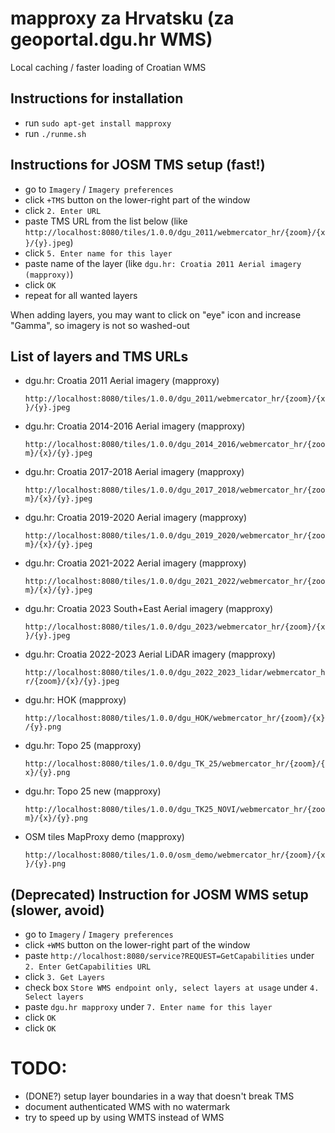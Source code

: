 # mapproxy za Hrvatsku (za geoportal.dgu.hr WMS)

Local caching / faster loading of Croatian WMS

## Instructions for installation

- run `sudo apt-get install mapproxy`
- run `./runme.sh`

## Instructions for JOSM TMS setup (fast!)
- go to `Imagery` / `Imagery preferences`
- click `+TMS` button on the lower-right part of the window
- click `2. Enter URL`
- paste TMS URL from the list below (like `http://localhost:8080/tiles/1.0.0/dgu_2011/webmercator_hr/{zoom}/{x}/{y}.jpeg`)
- click `5. Enter name for this layer`
- paste name of the layer (like `dgu.hr: Croatia 2011 Aerial imagery (mapproxy)`)
- click `OK`
- repeat for all wanted layers

When adding layers, you may want to click on "eye" icon and increase "Gamma", so imagery is not so washed-out

## List of layers and TMS URLs

- dgu.hr: Croatia 2011 Aerial imagery (mapproxy)

  `http://localhost:8080/tiles/1.0.0/dgu_2011/webmercator_hr/{zoom}/{x}/{y}.jpeg`
  
- dgu.hr: Croatia 2014-2016 Aerial imagery (mapproxy)

  `http://localhost:8080/tiles/1.0.0/dgu_2014_2016/webmercator_hr/{zoom}/{x}/{y}.jpeg`
  
- dgu.hr: Croatia 2017-2018 Aerial imagery (mapproxy)

  `http://localhost:8080/tiles/1.0.0/dgu_2017_2018/webmercator_hr/{zoom}/{x}/{y}.jpeg`
  
- dgu.hr: Croatia 2019-2020 Aerial imagery (mapproxy)

  `http://localhost:8080/tiles/1.0.0/dgu_2019_2020/webmercator_hr/{zoom}/{x}/{y}.jpeg`
  
- dgu.hr: Croatia 2021-2022 Aerial imagery (mapproxy)

  `http://localhost:8080/tiles/1.0.0/dgu_2021_2022/webmercator_hr/{zoom}/{x}/{y}.jpeg`

- dgu.hr: Croatia 2023 South+East Aerial imagery (mapproxy)

  `http://localhost:8080/tiles/1.0.0/dgu_2023/webmercator_hr/{zoom}/{x}/{y}.jpeg`

- dgu.hr: Croatia 2022-2023 Aerial LiDAR imagery (mapproxy)

  `http://localhost:8080/tiles/1.0.0/dgu_2022_2023_lidar/webmercator_hr/{zoom}/{x}/{y}.jpeg`

- dgu.hr: HOK (mapproxy)

  `http://localhost:8080/tiles/1.0.0/dgu_HOK/webmercator_hr/{zoom}/{x}/{y}.png`
  
- dgu.hr: Topo 25 (mapproxy)

  `http://localhost:8080/tiles/1.0.0/dgu_TK_25/webmercator_hr/{zoom}/{x}/{y}.png`
  
- dgu.hr: Topo 25 new (mapproxy)

  `http://localhost:8080/tiles/1.0.0/dgu_TK25_NOVI/webmercator_hr/{zoom}/{x}/{y}.png`
  
- OSM tiles MapProxy demo (mapproxy)

  `http://localhost:8080/tiles/1.0.0/osm_demo/webmercator_hr/{zoom}/{x}/{y}.png`



## (Deprecated) Instruction for JOSM WMS setup (slower, avoid)
- go to `Imagery` / `Imagery preferences`
- click `+WMS` button on the lower-right part of the window
- paste `http://localhost:8080/service?REQUEST=GetCapabilities` under `2. Enter GetCapabilities URL`
- click `3. Get Layers`
- check box `Store WMS endpoint only, select layers at usage` under `4. Select layers`
- paste `dgu.hr mapproxy` under `7. Enter name for this layer`
- click `OK`
- click `OK`

# TODO:
- (DONE?) setup layer boundaries in a way that doesn't break TMS
- document authenticated WMS with no watermark
- try to speed up by using WMTS instead of WMS
